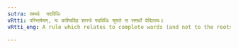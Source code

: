 ```yaml
---
sutra: समर्थः  पदविधिः
vRtti: परिभाषेयम्, यः कश्चिदिह शास्त्रे पदविधिः श्रूयते स समर्थो वेदितव्यः॥
vRtti_eng: A rule which relates to complete words (and not to the roots and affixes out of which the words are constructed) is to be understood to apply only to those words the senses of which are connected.

---
```

